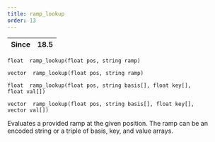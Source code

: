 ```yaml
---
title: ramp_lookup
order: 13
---
```

| Since | 18.5 |
| --- | --- |

`float  ramp_lookup(float pos, string ramp)`

`vector  ramp_lookup(float pos, string ramp)`

`float  ramp_lookup(float pos, string basis[], float key[], float val[])`

`vector  ramp_lookup(float pos, string basis[], float key[], vector val[])`

Evaluates a provided ramp at the given position. The ramp can be an encoded string or a triple of basis, key, and value arrays.
